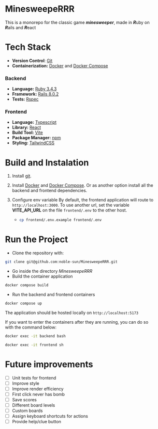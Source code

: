 # MinesweepeRRR

This is a monorepo for the classic game ***minesweeper***, made in ***R***uby on ***R***ails and ***R***eact

# Tech Stack
- **Version Control**: [Git](https://git-scm.com/)
- **Containerization:** [Docker](https://www.docker.com/get-started/) and [Docker Compose](https://docs.docker.com/compose/)

### Backend
- **Language:** [Ruby 3.4.3](https://www.ruby-lang.org/en/downloads/)
- **Framework:** [Rails 8.0.2](https://rubyonrails.org/)
- **Tests:** [Rspec](https://rspec.info/)

### Frontend
- **Language:** [Typescript](https://www.typescriptlang.org/)
- **Library:** [React](https://react.dev/)
- **Build Tool:** [Vite](https://vite.dev/)
- **Package Manager:** [npm](https://www.npmjs.com/)
- **Styling:** [TailwindCSS](https://tailwindcss.com/)

# Build and Instalation
1. Install [git](https://git-scm.com/downloads).
2. Install [Docker](https://docs.docker.com/get-started/get-docker/) and [Docker Compose](https://docs.docker.com/compose/install/).
    Or as another option install all the backend and frontend dependencies.

3. Configure env variable
    By default, the frontend application will route to `http://localhost:3000`. To use another url, set the variable **VITE_API_URL** on the file `frontend/.env` to the other host.
    - ```bash
      cp frontend/.env.example frontend/.env
      ```

# Run the Project

- Clone the repository with:
```bash
git clone git@github.com:noble-sun/MinesweepeRRR.git
```

- Go inside the directory *MinesweepeRRR*
- Build the container application
```bash
docker compose build
```
- Run the backend and frontend containers
```bash
docker compose up
```

The application should be hosted locally on `http://localhost:5173`

If you want to enter the containers after they are running, you can do so with the command below:
```bash
docker exec -it backend bash
```
```bash
docker exec -it frontend sh
```

# Future improvements
- [ ] Unit tests for frontend
- [ ] Improve style
- [ ] Improve render efficiency
- [ ] First click never has bomb
- [ ] Save scores
- [ ] Different board levels
- [ ] Custom boards
- [ ] Assign keyboard shortcuts for actions
- [ ] Provide help/clue button
